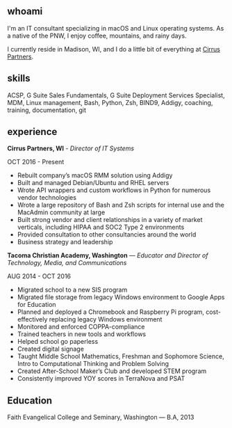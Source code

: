 ---
---
## whoami

I'm an IT consultant specializing in macOS and Linux operating systems. As a native of the PNW, I enjoy coffee, mountains, and rainy days. 

I currently reside in Madison, WI, and I do a little bit of everything at [Cirrus Partners](https://gocirrus.com).

## skills

ACSP, G Suite Sales Fundamentals, G Suite Deployment Services Specialist, MDM, Linux management, Bash, Python, Zsh, BIND9, Addigy, coaching, training, documentation, git

## experience

**Cirrus Partners, WI** - *Director of IT Systems*

OCT 2016 - Present

- Rebuilt company’s macOS RMM solution using Addigy
- Built and managed Debian/Ubuntu and RHEL servers
- Wrote API wrappers and custom workflows in Python for numerous vendor technologies
- Wrote a large repository of Bash and Zsh scripts for internal use and the MacAdmin community at large
- Built strong vendor and client relationships in a variety of market verticals, including HIPAA and SOC2 Type 2 environments
- Provided consultation to other consultancies around the world
- Business strategy and leadership
  
**Tacoma Christian Academy, Washington** — *Educator and Director of Technology, Media, and Communications*

AUG 2014 - OCT 2016

- Migrated school to a new SIS program
- Migrated file storage from legacy Windows environment to Google Apps for Education
- Planned and deployed a Chromebook and Raspberry Pi program, cost-effectively replacing legacy Windows environment
- Monitored and enforced COPPA-compliance
- Trained teachers in new tools and workflows
- Helped school go paperless
- Created digital signage
- Taught Middle School Mathematics, Freshman and Sophomore Science, Intro to Computational Thinking and Problem Solving
- Created After-School Maker’s Club and developed STEM program
- Consistently improved YOY scores in TerraNova and PSAT

## Education
Faith Evangelical College and Seminary, Washington — B.A, 2013
